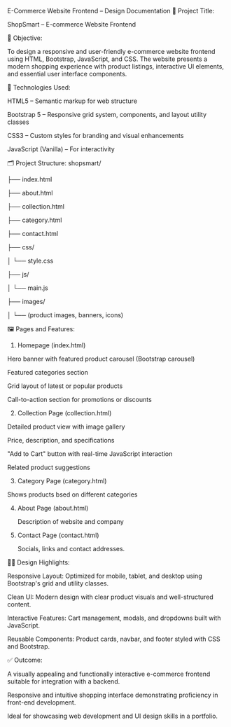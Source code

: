 E-Commerce Website Frontend – Design Documentation
📌 Project Title:

ShopSmart – E-commerce Website Frontend

🎯 Objective:

To design a responsive and user-friendly e-commerce website frontend using HTML, Bootstrap, JavaScript, and CSS. The website presents a modern shopping experience with product listings, interactive UI elements, and essential user interface components.

🧱 Technologies Used:

HTML5 – Semantic markup for web structure

Bootstrap 5 – Responsive grid system, components, and layout utility classes

CSS3 – Custom styles for branding and visual enhancements

JavaScript (Vanilla) – For interactivity

🗂️ Project Structure:
shopsmart/

├── index.html

├── about.html

├── collection.html

├── category.html

├── contact.html

├── css/

│   └── style.css

├── js/

│   └── main.js

├── images/

│   └── (product images, banners, icons)

🖼️ Pages and Features:
1. Homepage (index.html)

Hero banner with featured product carousel (Bootstrap carousel)

Featured categories section

Grid layout of latest or popular products

Call-to-action section for promotions or discounts

2. Collection Page (collection.html)

Detailed product view with image gallery

Price, description, and specifications

"Add to Cart" button with real-time JavaScript interaction

Related product suggestions

3. Category Page (category.html)

Shows products bsed on different categories

4. About Page (about.html)

   Description of website and company
   
5. Contact Page (contact.html)

   Socials, links and contact addresses.

   
🧑‍💻 Design Highlights:

Responsive Layout: Optimized for mobile, tablet, and desktop using Bootstrap's grid and utility classes.

Clean UI: Modern design with clear product visuals and well-structured content.

Interactive Features: Cart management, modals, and dropdowns built with JavaScript.

Reusable Components: Product cards, navbar, and footer styled with CSS and Bootstrap.

✅ Outcome:

A visually appealing and functionally interactive e-commerce frontend suitable for integration with a backend.

Responsive and intuitive shopping interface demonstrating proficiency in front-end development.

Ideal for showcasing web development and UI design skills in a portfolio.
